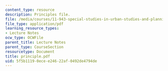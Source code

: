 ```yaml
---
content_type: resource
description: Principles file.
file: /media/courses/11-943-special-studies-in-urban-studies-and-planning-the-cardener-river-corridor-workshop-fall-2001/5f5b11190ecee24622af0492de4794de_principle.pdf
file_type: application/pdf
learning_resource_types:
- Lecture Notes
ocw_type: OCWFile
parent_title: Lecture Notes
parent_type: CourseSection
resourcetype: Document
title: principle.pdf
uid: 5f5b1119-0ece-e246-22af-0492de4794de
---
```


